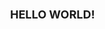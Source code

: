 <svg fill="none" viewBox="0 0 400 400" width="400" height="400" xmlns="http://www.w3.org/2000/svg">
    <foreignObject width="100%" height="100%">
        <div xmlns="http://www.w3.org/1999/xhtml">
            <style>
          h1 {
     text-align: center;
     font-size: large;
   };

            @keyframes color {
    0% {
        color: #fdc5f5
    }

    30% {
        color: #f7aef8
    }

    60% {
        color: #b388eb
    }

    90% {
        color: #8093f1
    }

    100% {
        color: #72ddf7
    }
};

h1 {
    -webkit-animation: color 20s infinite;
    animation: color 10s infinite;
    -webkit-animation-direction: alternate;
    animation-direction: alternate;
}
            </style>
            <h1>HELLO WORLD!</h1>
        </div>
    </foreignObject>
</svg>


